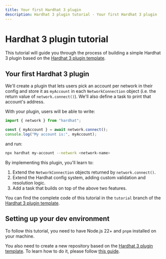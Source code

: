 ```yaml
---
title: Your first Hardhat 3 plugin
description: Hardhat 3 plugin tutorial - Your first Hardhat 3 plugin
---
```


# Hardhat 3 plugin tutorial

This tutorial will guide you through the process of building a simple Hardhat 3 plugin based on the [Hardhat 3 plugin template](../guides/hardhat3-plugin-template.md).

## Your first Hardhat 3 plugin

We'll create a plugin that lets users pick an account per network in their config and store it as `myAccount` in each `NetworkConnection` object (i.e. the return value of `network.connect()`). We'll also define a task to print that account's address.

With your plugin, users will be able to write:

```ts
import { network } from "hardhat";

const { myAccount } = await network.connect();
console.log("My account is:", myAccount);
```

and run:

```sh
npx hardhat my-account --network <network-name>
```

By implementing this plugin, you'll learn to:

1. Extend the `NetworkConnection` objects returned by `network.connect()`.
2. Extend the Hardhat config system, adding custom validation and resolution logic.
3. Add a task that builds on top of the above two features.

You can find the complete code of this tutorial in the `tutorial` branch of the [Hardhat 3 plugin template](https://github.com/NomicFoundation/hardhat3-plugin-template/tree/tutorial).

## Setting up your dev environment

To follow this tutorial, you need to have Node.js 22+ and `pnpm` installed on your machine.

You also need to create a new repository based on the [Hardhat 3 plugin template](https://github.com/NomicFoundation/hardhat3-plugin-template). To learn how to do it, please follow [this guide](../guides/hardhat3-plugin-template.md).
